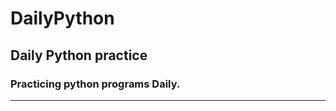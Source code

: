 # DailyPython
## Daily Python practice
### Practicing python programs Daily.
---------------------------
